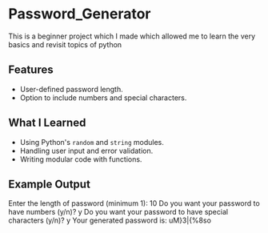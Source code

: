 # Password_Generator
This is a beginner project which I made which allowed me to learn the very basics and revisit topics of python

## Features
- User-defined password length.
- Option to include numbers and special characters.
  
## What I Learned
- Using Python's `random` and `string` modules.
- Handling user input and error validation.
- Writing modular code with functions.

## Example Output
Enter the length of password (minimum 1): 10
Do you want your password to have numbers (y/n)? y
Do you want your password to have special characters (y/n)? y
Your generated password is: uM}3|{%8so
